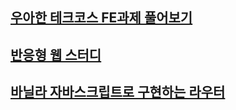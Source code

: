 ## [우아한 테크코스 FE과제 풀어보기](https://github.com/Motiveko/studies/tree/master/Simple%20Studies/%EC%9A%B0%ED%85%8C%EC%BD%94%20%ED%94%84%EB%A1%A0%ED%8A%B8%EA%B3%BC%EC%A0%9C)
## [반응형 웹 스터디](https://github.com/Motiveko/studies/tree/master/Simple%20Studies/Responsive%20Web)
## [바닐라 자바스크립트로 구현하는 라우터](https://github.com/Motiveko/studies/tree/master/Simple%20Studies/Vanilla%20Router)
